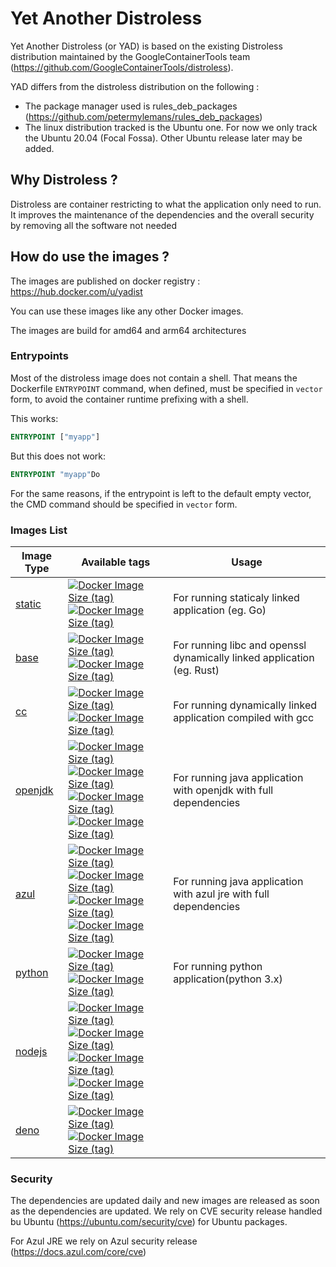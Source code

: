 # Yet Another Distroless

Yet Another Distroless (or YAD) is based on the existing Distroless distribution  maintained by the GoogleContainerTools team (https://github.com/GoogleContainerTools/distroless).

YAD differs from the distroless distribution on the following :

- The package manager used is rules_deb_packages (https://github.com/petermylemans/rules_deb_packages)
- The linux distribution tracked is the Ubuntu one. For now we only track the Ubuntu 20.04 (Focal Fossa). Other Ubuntu release later may be added.

## Why Distroless ?

Distroless are container restricting to what the application only need to run. It improves the maintenance of the dependencies and the overall security by removing all the software not needed

## How do use the images ?

The images are published on docker registry : https://hub.docker.com/u/yadist

You can use these images like any other Docker images.

The images are build for amd64 and arm64 architectures

### Entrypoints

Most of the distroless image does not contain a shell. That means the Dockerfile `ENTRYPOINT` command, when defined, must be specified in `vector` form, to avoid the container runtime prefixing with a shell.

This works:

```dockerfile
ENTRYPOINT ["myapp"]
```

But this does not work:

```dockerfile
ENTRYPOINT "myapp"Do
```

For the same reasons, if the entrypoint is left to the default empty vector, the CMD command should be specified in `vector` form.

### Images List

| Image Type                       | Available tags                                               | Usage                                                        |
| -------------------------------- | ------------------------------------------------------------ | ------------------------------------------------------------ |
| [static](image/static/README.md) | [![Docker Image Size (tag)](https://img.shields.io/docker/image-size/yadist/static/latest?label=latest&logo=docker)](https://hub.docker.com/r/yadist/static/)<br />[![Docker Image Size (tag)](https://img.shields.io/docker/image-size/yadist/static/debug?color=red&label=debug&logo=docker&logoColor=red)](https://hub.docker.com/r/yadist/static/) | For running staticaly linked application (eg. Go)            |
| [base](image/base/README.md)     | [![Docker Image Size (tag)](https://img.shields.io/docker/image-size/yadist/base/latest?label=latest&logo=docker)](https://hub.docker.com/r/yadist/base/)<br />[![Docker Image Size (tag)](https://img.shields.io/docker/image-size/yadist/base/debug?color=red&label=debug&logo=docker&logoColor=red)](https://hub.docker.com/r/yadist/base/) | For running libc and openssl dynamically linked application (eg. Rust) |
| [cc](image/cc/README.md)         | [![Docker Image Size (tag)](https://img.shields.io/docker/image-size/yadist/cc/latest?label=latest&logo=docker)](https://hub.docker.com/r/yadist/cc/)<br />[![Docker Image Size (tag)](https://img.shields.io/docker/image-size/yadist/cc/debug?color=red&label=debug&logo=docker&logoColor=red)](https://hub.docker.com/r/yadist/cc/) | For running dynamically linked application compiled with gcc |
| [openjdk](image/java/README.md)  | [![Docker Image Size (tag)](https://img.shields.io/docker/image-size/yadist/openjdk_fat/8?label=8&logo=docker)](https://hub.docker.com/r/yadist/openjdk_fat/)[![Docker Image Size (tag)](https://img.shields.io/docker/image-size/yadist/openjdk_fat/11?label=11&logo=docker)](https://hub.docker.com/r/yadist/openjdk_fat/)<br />[![Docker Image Size (tag)](https://img.shields.io/docker/image-size/yadist/openjdk_fat/8_debug?color=red&label=8_debug&logo=docker&logoColor=red)](https://hub.docker.com/r/yadist/openjdk_fat/)[![Docker Image Size (tag)](https://img.shields.io/docker/image-size/yadist/openjdk_fat/11_debug?color=red&label=11_debug&logo=docker&logoColor=red)](https://hub.docker.com/r/yadist/openjdk_fat/) | For running java application with openjdk with full dependencies |
| [azul](image/java/README.md)     | [![Docker Image Size (tag)](https://img.shields.io/docker/image-size/yadist/azul_fat/8?label=8&logo=docker)](https://hub.docker.com/r/yadist/azul_fat/)[![Docker Image Size (tag)](https://img.shields.io/docker/image-size/yadist/azul_fat/11?label=11&logo=docker)](https://hub.docker.com/r/yadist/azul_fat/)<br />[![Docker Image Size (tag)](https://img.shields.io/docker/image-size/yadist/azul_fat/8_debug?color=red&label=8_debug&logo=docker&logoColor=red)](https://hub.docker.com/r/yadist/azul_fat/)[![Docker Image Size (tag)](https://img.shields.io/docker/image-size/yadist/azul_fat/11_debug?color=red&label=11_debug&logo=docker&logoColor=red)](https://hub.docker.com/r/yadist/azul_fat/) | For running java application with azul jre with full dependencies |
| [python](image/python/README.md) | [![Docker Image Size (tag)](https://img.shields.io/docker/image-size/yadist/python/latest?label=latest&logo=docker)](https://hub.docker.com/r/yadist/pyhon/)<br />[![Docker Image Size (tag)](https://img.shields.io/docker/image-size/yadist/python/debug?color=red&label=debug&logo=docker&logoColor=red)](https://hub.docker.com/r/yadist/pyhon/) | For running python application(python 3.x)                   |
| [nodejs](image/nodejs/README.md) | [![Docker Image Size (tag)](https://img.shields.io/docker/image-size/yadist/nodejs/14?label=14&logo=docker)](https://hub.docker.com/r/yadist/nodejs/)[![Docker Image Size (tag)](https://img.shields.io/docker/image-size/yadist/nodejs/16?label=16&logo=docker)](https://hub.docker.com/r/yadist/nodejs/)<br />[![Docker Image Size (tag)](https://img.shields.io/docker/image-size/yadist/nodejs/14_debug?color=red&label=14_debug&logo=docker&logoColor=red)](https://hub.docker.com/r/yadist/nodejs/)[![Docker Image Size (tag)](https://img.shields.io/docker/image-size/yadist/nodejs/16_debug?color=red&label=16_debug&logo=docker&logoColor=red)](https://hub.docker.com/r/yadist/nodejs/) |                                                              |
| [deno](image/deno/README.md)     | [![Docker Image Size (tag)](https://img.shields.io/docker/image-size/yadist/deno/latest?label=latest&logo=docker)](https://hub.docker.com/r/yadist/deno/)<br />[![Docker Image Size (tag)](https://img.shields.io/docker/image-size/yadist/deno/debug?color=red&label=debug&logo=docker&logoColor=red)](https://hub.docker.com/r/yadist/deno/) |                                                              |

### Security

The dependencies are updated daily and new images are released as soon as the dependencies are updated. We rely on CVE security release handled bu Ubuntu (https://ubuntu.com/security/cve) for Ubuntu packages.

For Azul JRE we rely on Azul security release (https://docs.azul.com/core/cve) 

